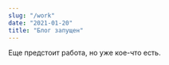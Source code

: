```yaml
---
slug: "/work"
date: "2021-01-20"
title: "Блог запущен"
---
```


Еще предстоит работа, но уже кое-что есть.